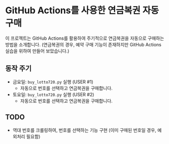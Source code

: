 # GitHub Actions를 사용한 연금복권 자동 구매

이 프로젝트는 GitHub Actions를 활용하여 주기적으로 연금복권을 자동으로 구매하는 방법을 소개합니다. (연금복권의 경우, 예약 구매 기능이 존재하지만 GitHub Actions 실습을 위하여 만들어 보았습니다.)

## 동작 주기

- 금요일: `buy_lotto720.py` 실행 (USER #1)
  - 자동으로 번호를 선택하고 연금복권을 구매합니다.
- 토요일: `buy_lotto720.py` 실행 (USER #2)
  - 자동으로 번호를 선택하고 연금복권을 구매합니다.

## TODO
- 역대 번호를 크롤링하여, 번호를 선택하는 기능 구현 (이미 구매된 번호일 경우, 예외처리 필요함)
